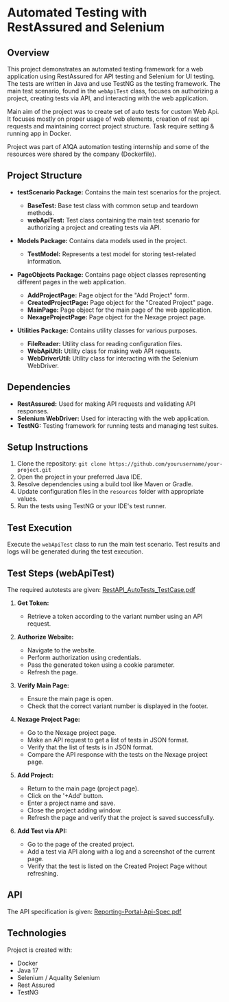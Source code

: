 # Automated Testing with RestAssured and Selenium

## Overview 
This project demonstrates an automated testing framework for a web application using RestAssured for API testing and Selenium for UI testing. The tests are written in Java and use TestNG as the testing framework. The main test scenario, found in the `webApiTest` class, focuses on authorizing a project, creating tests via API, and interacting with the web application.

Main aim of the project was to create set of auto tests for custom Web Api. It focuses mostly on proper usage of web elements, creation of rest api requests and maintaining correct project structure. Task require setting & running app in Docker. 

Project was part of A1QA automation testing internship and some of the resources were shared by the company (Dockerfile).

## Project Structure

- **testScenario Package:** Contains the main test scenarios for the project.
  - **BaseTest:** Base test class with common setup and teardown methods.
  - **webApiTest:** Test class containing the main test scenario for authorizing a project and creating tests via API.

- **Models Package:** Contains data models used in the project.
  - **TestModel:** Represents a test model for storing test-related information.

- **PageObjects Package:** Contains page object classes representing different pages in the web application.
  - **AddProjectPage:** Page object for the "Add Project" form.
  - **CreatedProjectPage:** Page object for the "Created Project" page.
  - **MainPage:** Page object for the main page of the web application.
  - **NexageProjectPage:** Page object for the Nexage project page.

- **Utilities Package:** Contains utility classes for various purposes.
  - **FileReader:** Utility class for reading configuration files.
  - **WebApiUtil:** Utility class for making web API requests.
  - **WebDriverUtil:** Utility class for interacting with the Selenium WebDriver.

## Dependencies

- **RestAssured:** Used for making API requests and validating API responses.
- **Selenium WebDriver:** Used for interacting with the web application.
- **TestNG:** Testing framework for running tests and managing test suites.

## Setup Instructions

1. Clone the repository: `git clone https://github.com/yourusername/your-project.git`
2. Open the project in your preferred Java IDE.
3. Resolve dependencies using a build tool like Maven or Gradle.
4. Update configuration files in the `resources` folder with appropriate values.
5. Run the tests using TestNG or your IDE's test runner.

## Test Execution

Execute the `webApiTest` class to run the main test scenario. Test results and logs will be generated during the test execution.

## Test Steps (webApiTest)
The required autotests are given:
[RestAPI_AutoTests_TestCase.pdf](RestAPI_AutoTests_TestCase.pdf)

1. **Get Token:**
   - Retrieve a token according to the variant number using an API request.

2. **Authorize Website:**
   - Navigate to the website.
   - Perform authorization using credentials.
   - Pass the generated token using a cookie parameter.
   - Refresh the page.

3. **Verify Main Page:**
   - Ensure the main page is open.
   - Check that the correct variant number is displayed in the footer.

4. **Nexage Project Page:**
   - Go to the Nexage project page.
   - Make an API request to get a list of tests in JSON format.
   - Verify that the list of tests is in JSON format.
   - Compare the API response with the tests on the Nexage project page.

5. **Add Project:**
   - Return to the main page (project page).
   - Click on the '+Add' button.
   - Enter a project name and save.
   - Close the project adding window.
   - Refresh the page and verify that the project is saved successfully.

6. **Add Test via API:**
   - Go to the page of the created project.
   - Add a test via API along with a log and a screenshot of the current page.
   - Verify that the test is listed on the Created Project Page without refreshing.

## API
The API specification is given:
[Reporting-Portal-Api-Spec.pdf](https://github.com/Surraiya/UI-API-Testing/blob/Variant2(Web%2BApi)/Reporting-Portal-Api-Spec.pdf)

## Technologies
Project is created with:
-	Docker
-	Java 17
-	Selenium  / Aquality Selenium 
-	Rest Assured 
-	TestNG 
